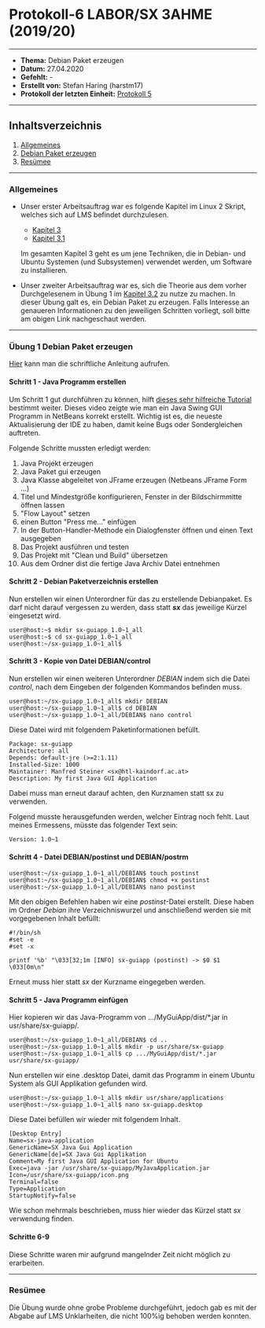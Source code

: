  # Protokoll-6 LABOR/SX 3AHME (2019/20)

---------------------------------------------------------------------------------------------

* **Thema:** Debian Paket erzeugen
* **Datum:** 27.04.2020
* **Gefehlt:** -
* **Erstellt von:** Stefan Haring (harstm17)
* **Protokoll der letzten Einheit:** [Protokoll 5](https://github.com/HTLMechatronics/m17-3ahme-la1-sx/blob/harstm17/protokolle/protokoll-5_harstm17_2020-04-20.md)

----------------------------------------------------------------------------------------------

## Inhaltsverzeichnis  

1. [Allgemeines](#allgemeines)
1. [Debian Paket erzeugen](#debian-paket-erzeugen)
1. [Resümee](#resümee)

---------------------------------------------------------------------------------------------

### Allgemeines
 
* Unser erster Arbeitsauftrag war es folgende Kapitel im Linux 2 Skript, welches sich auf LMS befindet durchzulesen.
     * [Kapitel 3](https://lms.at/dotlrn/classes/informatik/610437.3AHME_LA1SX.19_20/xolrn/9F2714A93B69A.symlink?resource_id=0-420357452&m=view#472857424)
     * [Kapitel 3.1](https://lms.at/dotlrn/classes/informatik/610437.3AHME_LA1SX.19_20/xolrn/9F2714A93B69A.symlink?resource_id=0-420357452&m=view#472937916)
     
     Im gesamten Kapitel 3 geht es um jene Techniken, die in Debian- und Ubuntu Systemen (und Subsystemen) verwendet werden, um Software      zu installieren.
 
* Unser zweiter Arbeitsauftrag war es, sich die Theorie aus dem vorher Durchgelesenem in Übung 1 im [Kapitel 3.2](https://lms.at/dotlrn/classes/informatik/610437.3AHME_LA1SX.19_20/xolrn/9F2714A93B69A.symlink?resource_id=0-420357452&m=view#473068402) zu nutze zu machen. In dieser Übung galt es, ein Debian Paket zu erzeugen. Falls Interesse an genaueren Informationen zu den jeweiligen Schritten vorliegt, soll bitte am obigen Link nachgeschaut werden.
 
 ----------------------------------------------------------------------------------------------
 
 ### Übung 1 Debian Paket erzeugen
 
 [Hier](https://cloud.htl-mechatronik.at/index.php/s/AlyXs7YglQDLZSP) kann man die schriftliche Anleitung aufrufen.
 
 #### Schritt 1 - Java Programm erstellen

Um Schritt 1 gut durchführen zu können, hilft [dieses sehr hilfreiche Tutorial](https://cloud.htl-mechatronik.at/index.php/s/AlyXs7YglQDLZSP) bestimmt weiter. Dieses video zeigte wie man ein Java Swing GUI Programm in NetBeans  korrekt erstellt. Wichtig ist es, die neueste Aktualisierung der IDE zu haben, damit keine Bugs oder Sondergleichen auftreten.

 Folgende Schritte mussten erledigt werden: 
1) Java Projekt erzeugen
1) Java Paket gui erzeugen
1) Java Klasse abgeleitet von JFrame erzeugen (Netbeans JFrame Form ...)
1) Titel und Mindestgröße konfigurieren, Fenster in der Bildschirmmitte öffnen lassen
1) "Flow Layout" setzen
1) einen Button "Press me..." einfügen
1) In der Button-Handler-Methode ein Dialogfenster öffnen und einen Text ausgegeben
1) Das Projekt ausführen und testen
1) Das Projekt mit "Clean und Build" übersetzen
1) Aus dem Ordner dist die fertige Java Archiv Datei entnehmen

 #### Schritt 2 - Debian Paketverzeichnis erstellen
 
 Nun erstellen wir einen Unterordner für das zu erstellende Debianpaket. Es darf nicht darauf vergessen zu werden, dass statt ***sx*** das jeweilige Kürzel eingesetzt wird.
 ```
user@host:~$ mkdir sx-guiapp_1.0~1_all
user@host:~$ cd sx-guiapp_1.0~1_all
user@host:~/sx-guiapp_1.0~1_all$ 
 ```
 
 #### Schritt 3 - Kopie von Datei DEBIAN/control
 
Nun erstellen wir einen weiteren Unterordner *DEBIAN* indem sich die Datei *control*, nach dem Eingeben der folgenden Kommandos befinden muss. 
 ```
user@host:~/sx-guiapp_1.0~1_all$ mkdir DEBIAN
user@host:~/sx-guiapp_1.0~1_all$ cd DEBIAN
user@host:~/sx-guiapp_1.0~1_all/DEBIAN$ nano control
 ```
 Diese Datei wird mit folgendem Paketinformationen befüllt.
 ```
Package: sx-guiapp
Architecture: all
Depends: default-jre (>=2:1.11)
Installed-Size: 1000
Maintainer: Manfred Steiner <sx@htl-kaindorf.ac.at>
Description: My first Java GUI Application
```
Dabei muss man erneut darauf achten, den Kurznamen statt sx zu verwenden. 

Folgend musste herausgefunden werden, welcher Eintrag noch fehlt. Laut meines Ermessens, müsste das folgender Text sein:
``` 
Version: 1.0~1
```

#### Schritt 4 - Datei DEBIAN/postinst und DEBIAN/postrm

```
user@host:~/sx-guiapp_1.0~1_all/DEBIAN$ touch postinst
user@host:~/sx-guiapp_1.0~1_all/DEBIAN$ chmod +x postinst
user@host:~/sx-guiapp_1.0~1_all/DEBIAN$ nano postinst
```
Mit den obigen Befehlen haben wir eine *postinst*-Datei erstellt. Diese haben im Ordner *Debian* ihre Verzeichniswurzel und anschließend werden sie mit vorgegebenen Inhalt befüllt:
```
#!/bin/sh
#set -e
#set -x

printf '%b' "\033[32;1m [INFO] sx-guiapp (postinst) -> $0 $1 \033[0m\n"
```
Erneut muss hier statt *sx* der Kurzname eingegeben werden.

#### Schritt 5 - Java Programm einfügen

 Hier kopieren wir das Java-Programm von .../MyGuiApp/dist/*.jar in usr/share/sx-guiapp/.
 ```
user@host:~/sx-guiapp_1.0~1_all/DEBIAN$ cd ..
user@host:~/sx-guiapp_1.0~1_all$ mkdir -p usr/share/sx-guiapp
user@host:~/sx-guiapp_1.0~1_all$ cp .../MyGuiApp/dist/*.jar usr/share/sx-guiapp/
```
 
 Nun erstellen wir eine .desktop Datei, damit das Programm in einem Ubuntu System als GUI Applikation gefunden wird.
 ```
user@host:~/sx-guiapp_1.0~1_all$ mkdir usr/share/applications
user@host:~/sx-guiapp_1.0~1_all$ nano sx-guiapp.desktop
```
Diese Datei befüllen wir wieder mit folgendem Inhalt.
```
[Desktop Entry]
Name=sx-java-application
GenericName=SX Java Gui Application
GenericName[de]=SX Java Gui Applikation
Comment=My first Java GUI Application for Ubuntu
Exec=java -jar /usr/share/sx-guiapp/MyJavaApplication.jar
Icon=/usr/share/sx-guiapp/icon.png
Terminal=false
Type=Application
StartupNotify=false
```
Wie schon mehrmals beschrieben, muss hier wieder das Kürzel statt *sx* verwendung finden. 
 
#### Schritte 6-9

Diese Schritte waren mir aufgrund mangelnder Zeit nicht möglich zu erarbeiten.

----------------------------------------------------------------------------------------------
 
### Resümee

Die Übung wurde ohne grobe Probleme durchgeführt, jedoch gab es mit der Abgabe auf LMS Unklarheiten, die nicht 100%ig behoben werden konnten.
